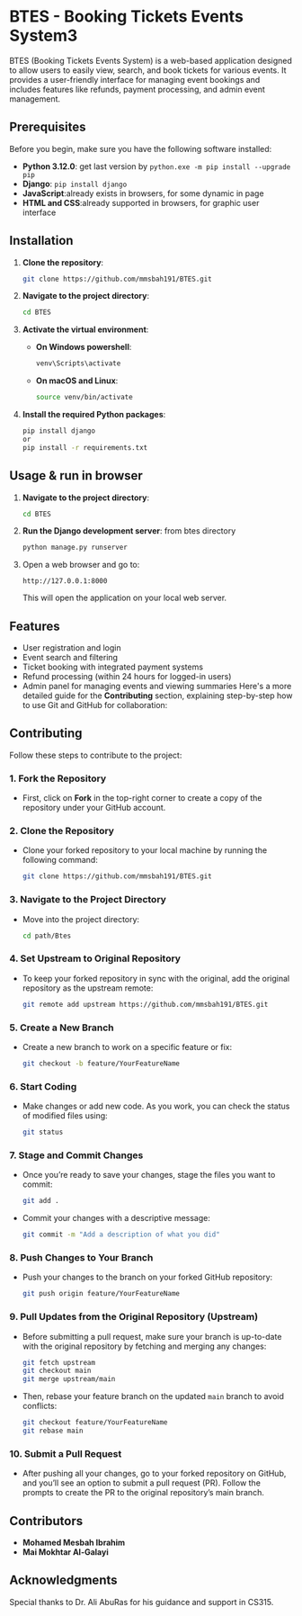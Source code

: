 # BTES - Booking Tickets Events System3

BTES (Booking Tickets Events System) is a web-based application designed to allow users to easily view, search, and book tickets for various events. It provides a user-friendly interface for managing event bookings and includes features like refunds, payment processing, and admin event management.

## Prerequisites

Before you begin, make sure you have the following software installed:

- **Python 3.12.0**: get last version by `python.exe -m pip install --upgrade pip`
- **Django**: `pip install django`
- **JavaScript**:already exists in browsers, for some dynamic in page
- **HTML and CSS**:already supported in browsers, for graphic user interface

## Installation

1. **Clone the repository**:
   ```bash
   git clone https://github.com/mmsbah191/BTES.git
   ```
2. **Navigate to the project directory**:
   ```bash
   cd BTES
   ```
3. **Activate the virtual environment**:

   - **On Windows powershell**:
     ```bash
     venv\Scripts\activate
     ```
   - **On macOS and Linux**:
     ```bash
     source venv/bin/activate
     ```

5. **Install the required Python packages**:
   ```bash
   pip install django
   or
   pip install -r requirements.txt
   ```

## Usage & run in browser

1. **Navigate to the project directory**:
   ```bash
   cd BTES
   ```

2. **Run the Django development server**:
   from btes directory
   ```bash
   python manage.py runserver
   ```
3. Open a web browser and go to:
   ```
   http://127.0.0.1:8000
   ```
   This will open the application on your local web server.

## Features

- User registration and login
- Event search and filtering
- Ticket booking with integrated payment systems
- Refund processing (within 24 hours for logged-in users)
- Admin panel for managing events and viewing summaries
Here's a more detailed guide for the **Contributing** section, explaining step-by-step how to use Git and GitHub for collaboration:

## Contributing

Follow these steps to contribute to the project:

### 1. Fork the Repository
- First, click on **Fork** in the top-right corner to create a copy of the repository under your GitHub account.
  
### 2. Clone the Repository
- Clone your forked repository to your local machine by running the following command:
  ```bash
  git clone https://github.com/mmsbah191/BTES.git
  ```
### 3. Navigate to the Project Directory
- Move into the project directory:
  ```bash
  cd path/Btes
  ```

### 4. Set Upstream to Original Repository
- To keep your forked repository in sync with the original, add the original repository as the upstream remote:
  ```bash
  git remote add upstream https://github.com/mmsbah191/BTES.git
  ```

### 5. Create a New Branch
- Create a new branch to work on a specific feature or fix:
  ```bash
  git checkout -b feature/YourFeatureName
  ```

### 6. Start Coding
- Make changes or add new code. As you work, you can check the status of modified files using:
  ```bash
  git status
  ```

### 7. Stage and Commit Changes
- Once you’re ready to save your changes, stage the files you want to commit:
  ```bash
  git add .
  ```
- Commit your changes with a descriptive message:
  ```bash
  git commit -m "Add a description of what you did"
  ```

### 8. Push Changes to Your Branch
- Push your changes to the branch on your forked GitHub repository:
  ```bash
  git push origin feature/YourFeatureName
  ```

### 9. Pull Updates from the Original Repository (Upstream)
- Before submitting a pull request, make sure your branch is up-to-date with the original repository by fetching and merging any changes:
  ```bash
  git fetch upstream
  git checkout main
  git merge upstream/main
  ```
- Then, rebase your feature branch on the updated `main` branch to avoid conflicts:
  ```bash
  git checkout feature/YourFeatureName
  git rebase main
  ```

### 10. Submit a Pull Request
- After pushing all your changes, go to your forked repository on GitHub, and you’ll see an option to submit a pull request (PR). Follow the prompts to create the PR to the original repository’s main branch.

## Contributors

- **Mohamed Mesbah Ibrahim**  
- **Mai Mokhtar Al-Galayi**

## Acknowledgments

Special thanks to Dr. Ali AbuRas for his guidance and support in CS315.
